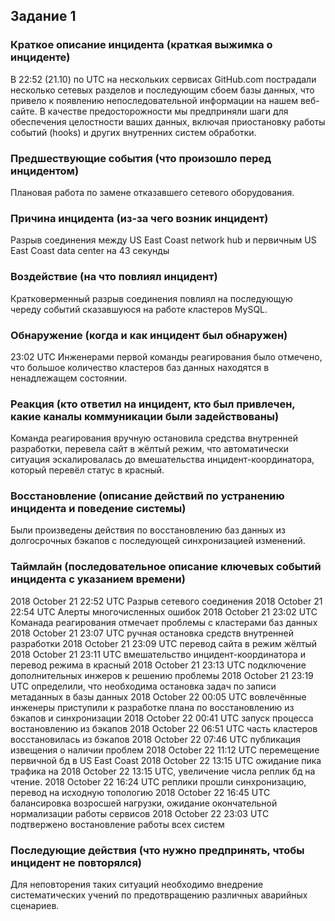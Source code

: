 ## Задание 1

### Краткое описание инцидента (краткая выжимка о инциденте)

В 22:52 (21.10) по UTC на нескольких сервисах GitHub.com пострадали несколько сетевых разделов и последующим сбоем базы данных, что привело к появлению непоследовательной информации на нашем веб-сайте. В качестве предосторожности мы предприняли шаги для обеспечения целостности ваших данных, включая приостановку работы событий (hooks) и других внутренних систем обработки.

### Предшествующие события (что произошло перед инцидентом)

Плановая работа по замене отказавшего сетевого оборудования.

### Причина инцидента (из-за чего возник инцидент)

Разрыв соединения между US East Coast network hub и первичным US East Coast data center на 43 секунды

### Воздействие (на что повлиял инцидент)

Кратковерменный разрыв соединения повлиял на последующую череду событий сказавшуюся на работe кластеров MySQL.

### Обнаружение (когда и как инцидент был обнаружен)

23:02 UTC Инженерами первой команды реагирования было отмечено, что большое количество кластеров баз данных находятся в ненадлежащем состоянии.   

### Реакция (кто ответил на инцидент, кто был привлечен, какие каналы коммуникации были задействованы)

Команда реагирования вручную остановила средства внутренней разработки, перевела сайт в жёлтый режим, что автоматически ситуация эскалировалась до вмешательства инцидент-координатора, который перевёл статус в красный.

### Восстановление (описание действий по устранению инцидента и поведение системы)

Были произведены действия по восстановлению баз данных из долгосрочных бэкапов с последующей синхронизацией изменений.

### Таймлайн (последовательное описание ключевых событий инцидента с указанием времени)

2018 October 21 22:52 UTC Разрыв сетевого соединения
2018 October 21 22:54 UTC Алерты многочисленных ошибок
2018 October 21 23:02 UTC Команада реагирования отмечает проблемы с кластерами баз данных
2018 October 21 23:07 UTC ручная остановка средств внутренней разработки
2018 October 21 23:09 UTC перевод сайта в режим жёлтый
2018 October 21 23:11 UTC вмешательство инцидент-координатора и перевод режима в красный
2018 October 21 23:13 UTC подключение дополнительных инжеров к решению проблемы
2018 October 21 23:19 UTC определили, что необходима остановка задач по записи метаданных в базы данных
2018 October 22 00:05 UTC вовлечённые инженеры приступили к разработке плана по восстановлению из бэкапов и синхронизации
2018 October 22 00:41 UTC запуск процесса востановлению из бэкапов
2018 October 22 06:51 UTC часть кластеров восстановилась из бэкапов
2018 October 22 07:46 UTC публикация извещения о наличии проблем
2018 October 22 11:12 UTC перемещение первичной бд в US East Coast
2018 October 22 13:15 UTC ожидание пика трафика на 2018 October 22 13:15 UTC, увеличение числа реплик бд на чтение.
2018 October 22 16:24 UTC реплики прошли синхронизацию, перевод на исходную топологию
2018 October 22 16:45 UTC балансировка возросшей нагрузки, ожидание окончательной нормализации работы сервисов
2018 October 22 23:03 UTC подтвержено востановление работы всех систем

### Последующие действия (что нужно предпринять, чтобы инцидент не повторялся)

Для неповторения таких ситуаций необходимо внедрение систематических учений по предотвращению различных аварийных сценариев.
